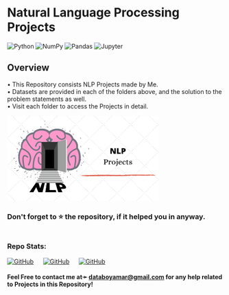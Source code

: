 # Natural Language Processing Projects<br>
<img alt="Python" src="https://img.shields.io/badge/python%20-%2314354C.svg?&style=for-the-badge&logo=python&logoColor=white" /> <img alt="NumPy" src="https://img.shields.io/badge/numpy%20-%23013243.svg?&style=for-the-badge&logo=numpy&logoColor=white" /> <img alt="Pandas" src="https://img.shields.io/badge/pandas%20-%23150458.svg?&style=for-the-badge&logo=pandas&logoColor=white" /> <img alt="Jupyter" src="https://img.shields.io/badge/Jupyter%20-%23F37626.svg?&style=for-the-badge&logo=Jupyter&logoColor=white" />


## Overview
• This Repository consists NLP Projects made by Me.<br/>
• Datasets are provided in each of the folders above, and the solution to the problem statements as well.<br>
• Visit each folder to access the Projects in detail.

<img src="https://github.com/amark720/Amar-kumar/blob/master/ScreenShots/NLP_Banner.png" alt="Landing Page" height="50%" width="70%" />

### Don't forget to ⭐ the repository, if it helped you in anyway.<br><br>

### Repo Stats:
[![GitHub](https://img.shields.io/github/followers/amark720?style=social)](https://github.com/amark720)  &emsp;  [![GitHub](https://img.shields.io/github/stars/amark720/NLP-Projects?style=social)](https://github.com/amark720/NLP-Projects)  &emsp;  [![GitHub](https://img.shields.io/github/forks/amark720/NLP-Projects?style=social)](https://github.com/amark720/NLP-Projects)
#### Feel Free to contact me at➛ databoyamar@gmail.com for any help related to Projects in this Repository!
